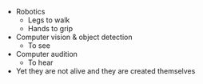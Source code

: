 - Robotics
    - Legs to walk
    - Hands to grip
- Computer vision & object detection
    - To see
- Computer audition
    - To hear
- Yet they are not alive and they are created themselves
